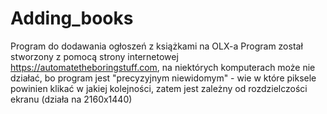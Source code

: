 # Adding_books
Program do dodawania ogłoszeń z książkami na OLX-a
Program został stworzony z pomocą strony internetowej https://automatetheboringstuff.com, na niektórych komputerach może nie działać, bo program jest "precyzyjnym niewidomym" - wie w które piksele powinien klikać w jakiej kolejności, zatem jest zależny od rozdzielczości ekranu (działa na 2160x1440)
